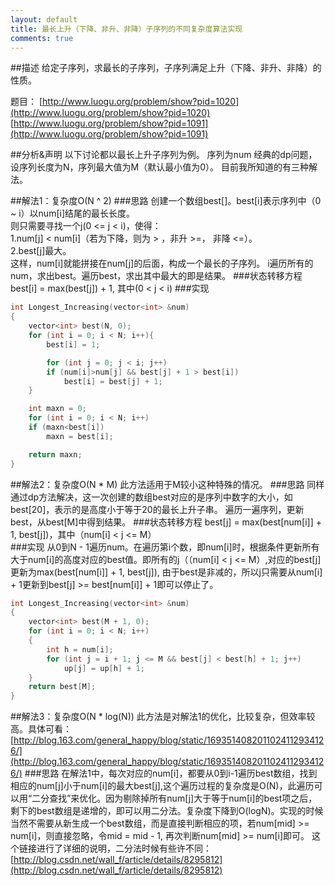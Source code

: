 ```yaml
---
layout: default
title: 最长上升（下降、非升、非降）子序列的不同复杂度算法实现
comments: true
---
```


##描述
给定子序列，求最长的子序列，子序列满足上升（下降、非升、非降）的性质。

题目： 
        [http://www.luogu.org/problem/show?pid=1020](http://www.luogu.org/problem/show?pid=1020) <br>
        [http://www.luogu.org/problem/show?pid=1091](http://www.luogu.org/problem/show?pid=1091)

##分析&声明
以下讨论都以最长上升子序列为例。
序列为num
经典的dp问题，设序列长度为N，序列最大值为M（默认最小值为0）。
目前我所知道的有三种解法。

##解法1：复杂度O(N ^ 2)
###思路
创建一个数组best[]。best[i]表示序列中（0 ~ i）以num[i]结尾的最长长度。<br>
则只需要寻找一个j(0 <= j < i)，使得：<br>
        1.num[j] < num[i]（若为下降，则为 > ，非升 >=， 非降 <=）。<br>
        2.best[j]最大。<br>
这样，num[i]就能拼接在num[j]的后面，构成一个最长的子序列。
i遍历所有的num，求出best。遍历best，求出其中最大的即是结果。
###状态转移方程
best[i] = max(best[j]) + 1, 其中(0 < j < i)
###实现

```c++
int Longest_Increasing(vector<int> &num)
{
	vector<int> best(N, 0);
	for (int i = 0; i < N; i++){
		best[i] = 1;

		for (int j = 0; j < i; j++)
		if (num[i]>num[j] && best[j] + 1 > best[i])
			best[i] = best[j] + 1;
	}

	int maxn = 0;
	for (int i = 0; i < N; i++) 
	if (maxn<best[i]) 
		maxn = best[i];

	return maxn;
}
````

##解法2：复杂度O(N * M)
此方法适用于M较小这种特殊的情况。
###思路
同样通过dp方法解决，这一次创建的数组best对应的是序列中数字的大小，如best[20]，表示的是高度小于等于20的最长上升子串。
遍历一遍序列，更新best，从best[M]中得到结果。
###状态转移方程
best[j] = max(best[num[i]] + 1, best[j])，其中（num[i] < j <= M）<br>
###实现
从0到N - 1遍历num。在遍历第i个数，即num[i]时，根据条件更新所有大于num[i]的高度对应的best值。即所有的j（（num[i] < j <= M）,对应的best[j]更新为max(best[num[i]] + 1, best[j]), 由于best是非减的，所以j只需要从num[i] + 1更新到best[j] >=  best[num[i]] + 1即可以停止了。

```c++
int Longest_Increasing(vector<int> &num)
{
	vector<int> best(M + 1, 0);
	for (int i = 0; i < N; i++)
	{
		int h = num[i];
		for (int j = i + 1; j <= M && best[j] < best[h] + 1; j++)
			up[j] = up[h] + 1;
	}
	return best[M];
}
```


##解法3：复杂度O(N * log(N))
此方法是对解法1的优化，比较复杂，但效率较高。具体可看：<br>
[http://blog.163.com/general_happy/blog/static/1693514082011024112934126/](http://blog.163.com/general_happy/blog/static/1693514082011024112934126/)
###思路
在解法1中，每次对应的num[i]，都要从0到i-1遍历best数组，找到相应的num[j]小于num[i]的最大best[j],这个遍历过程的复杂度是O(N)，此遍历可以用“二分查找”来优化。因为剔除掉所有num[j]大于等于num[i]的best项之后，剩下的best数组是递增的，即可以用二分法。复杂度下降到O(logN)。实现的时候当然不需要从新生成一个best数组，而是直接判断相应的项，若num[mid] >= num[i]，则直接忽略，令mid = mid - 1, 再次判断num[mid] >= num[i]即可。
这个链接进行了详细的说明，二分法时候有些许不同：<br>
[http://blog.csdn.net/wall_f/article/details/8295812](http://blog.csdn.net/wall_f/article/details/8295812)

